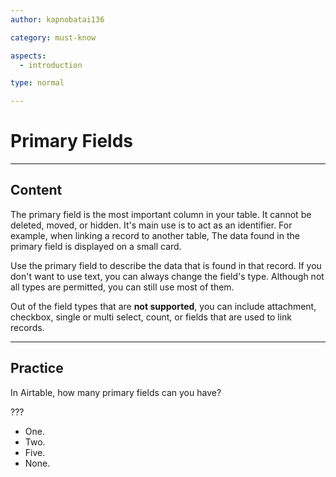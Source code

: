 ```yaml
---
author: kapnobatai136

category: must-know

aspects:
  - introduction

type: normal

---
```


# Primary Fields

---
## Content

The primary field is the most important column in your table. It cannot be deleted, moved, or hidden. It's main use is to act as an identifier. For example, when linking a record to another table, The data found in the primary field is displayed on a small card.

Use the primary field to describe the data that is found in that record. If you don't want to use text, you can always change the field's type. Although not all types are permitted, you can still use most of them.

Out of the field types that are **not supported**, you can include attachment, checkbox, single or multi select, count, or fields that are used to link records.

---
## Practice

In Airtable, how many primary fields can you have?

???

* One.
* Two.
* Five.
* None.